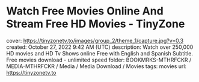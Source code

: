 # Watch Free Movies Online And Stream Free HD Movies - TinyZone

cover: https://tinyzonetv.to/images/group_2/theme_1/capture.jpg?v=0.3
created: October 27, 2022 9:42 AM (UTC)
description: Watch over 250,000 HD movies and HD Tv Shows online Free with English and Spanish Subtitle. Free movies download - unlimited speed
folder: BOOKMRKS-MTHRFCKR / MEDIA-MTHRFCKR / Media / Media Download / Movies
tags: movies
url: https://tinyzonetv.to